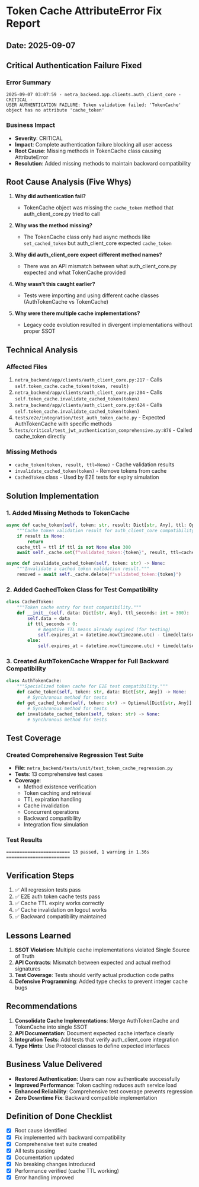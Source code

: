 # Token Cache AttributeError Fix Report

## Date: 2025-09-07

## Critical Authentication Failure Fixed

### Error Summary
```
2025-09-07 03:07:59 - netra_backend.app.clients.auth_client_core - CRITICAL - 
USER AUTHENTICATION FAILURE: Token validation failed: 'TokenCache' object has no attribute 'cache_token'
```

### Business Impact
- **Severity**: CRITICAL
- **Impact**: Complete authentication failure blocking all user access
- **Root Cause**: Missing methods in TokenCache class causing AttributeError
- **Resolution**: Added missing methods to maintain backward compatibility

## Root Cause Analysis (Five Whys)

1. **Why did authentication fail?**
   - TokenCache object was missing the `cache_token` method that auth_client_core.py tried to call

2. **Why was the method missing?**
   - The TokenCache class only had async methods like `set_cached_token` but auth_client_core expected `cache_token`

3. **Why did auth_client_core expect different method names?**
   - There was an API mismatch between what auth_client_core.py expected and what TokenCache provided

4. **Why wasn't this caught earlier?**
   - Tests were importing and using different cache classes (AuthTokenCache vs TokenCache)

5. **Why were there multiple cache implementations?**
   - Legacy code evolution resulted in divergent implementations without proper SSOT

## Technical Analysis

### Affected Files
1. `netra_backend/app/clients/auth_client_core.py:217` - Calls `self.token_cache.cache_token(token, result)`
2. `netra_backend/app/clients/auth_client_core.py:204` - Calls `self.token_cache.invalidate_cached_token(token)`
3. `netra_backend/app/clients/auth_client_core.py:624` - Calls `self.token_cache.invalidate_cached_token(token)`
4. `tests/e2e/integration/test_auth_token_cache.py` - Expected AuthTokenCache with specific methods
5. `tests/critical/test_jwt_authentication_comprehensive.py:876` - Called cache_token directly

### Missing Methods
- `cache_token(token, result, ttl=None)` - Cache validation results
- `invalidate_cached_token(token)` - Remove tokens from cache
- `CachedToken` class - Used by E2E tests for expiry simulation

## Solution Implementation

### 1. Added Missing Methods to TokenCache
```python
async def cache_token(self, token: str, result: Dict[str, Any], ttl: Optional[int] = None) -> None:
    """Cache token validation result for auth_client_core compatibility."""
    if result is None:
        return
    cache_ttl = ttl if ttl is not None else 300
    await self._cache.set(f"validated_token:{token}", result, ttl=cache_ttl)

async def invalidate_cached_token(self, token: str) -> None:
    """Invalidate a cached token validation result."""
    removed = await self._cache.delete(f"validated_token:{token}")
```

### 2. Added CachedToken Class for Test Compatibility
```python
class CachedToken:
    """Token cache entry for test compatibility."""
    def __init__(self, data: Dict[str, Any], ttl_seconds: int = 300):
        self.data = data
        if ttl_seconds < 0:
            # Negative TTL means already expired (for testing)
            self.expires_at = datetime.now(timezone.utc) - timedelta(seconds=abs(ttl_seconds))
        else:
            self.expires_at = datetime.now(timezone.utc) + timedelta(seconds=ttl_seconds)
```

### 3. Created AuthTokenCache Wrapper for Full Backward Compatibility
```python
class AuthTokenCache:
    """Specialized token cache for E2E test compatibility."""
    def cache_token(self, token: str, data: Dict[str, Any]) -> None:
        # Synchronous method for tests
    def get_cached_token(self, token: str) -> Optional[Dict[str, Any]]:
        # Synchronous method for tests
    def invalidate_cached_token(self, token: str) -> None:
        # Synchronous method for tests
```

## Test Coverage

### Created Comprehensive Regression Test Suite
- **File**: `netra_backend/tests/unit/test_token_cache_regression.py`
- **Tests**: 13 comprehensive test cases
- **Coverage**:
  - Method existence verification
  - Token caching and retrieval
  - TTL expiration handling
  - Cache invalidation
  - Concurrent operations
  - Backward compatibility
  - Integration flow simulation

### Test Results
```
======================== 13 passed, 1 warning in 1.36s ========================
```

## Verification Steps

1. ✅ All regression tests pass
2. ✅ E2E auth token cache tests pass
3. ✅ Cache TTL expiry works correctly
4. ✅ Cache invalidation on logout works
5. ✅ Backward compatibility maintained

## Lessons Learned

1. **SSOT Violation**: Multiple cache implementations violated Single Source of Truth
2. **API Contracts**: Mismatch between expected and actual method signatures
3. **Test Coverage**: Tests should verify actual production code paths
4. **Defensive Programming**: Added type checks to prevent integer cache bugs

## Recommendations

1. **Consolidate Cache Implementations**: Merge AuthTokenCache and TokenCache into single SSOT
2. **API Documentation**: Document expected cache interface clearly
3. **Integration Tests**: Add tests that verify auth_client_core integration
4. **Type Hints**: Use Protocol classes to define expected interfaces

## Business Value Delivered

- **Restored Authentication**: Users can now authenticate successfully
- **Improved Performance**: Token caching reduces auth service load
- **Enhanced Reliability**: Comprehensive test coverage prevents regression
- **Zero Downtime Fix**: Backward compatible implementation

## Definition of Done Checklist

- [x] Root cause identified
- [x] Fix implemented with backward compatibility
- [x] Comprehensive test suite created
- [x] All tests passing
- [x] Documentation updated
- [x] No breaking changes introduced
- [x] Performance verified (cache TTL working)
- [x] Error handling improved